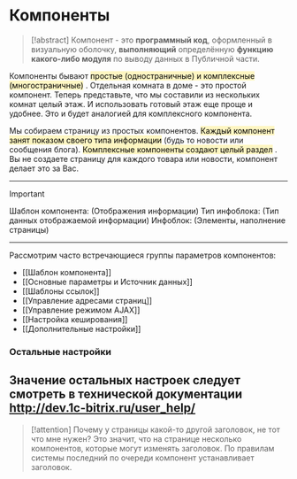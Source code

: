 # Компоненты

> [!abstract]
> Компонент - это **программный код**, оформленный в визуальную оболочку, **выполняющий** определённую **функцию какого-либо модуля** по выводу данных в Публичной части.


Компоненты бывают <mark style="background: #FFF3A3A6;">простые (одностраничные) и комплексные (многостраничные)</mark> . Отдельная комната в доме - это простой компонент. Теперь представьте, что мы составили из нескольких комнат целый этаж. И использовать готовый этаж еще проще и удобнее. Это и будет аналогией для комплексного компонента.

Мы собираем страницу из простых компонентов. <mark style="background: #FFF3A3A6;">Каждый компонент занят показом своего типа информации</mark> (будь то новости или сообщения блога).
<mark style="background: #FFF3A3A6;">Комплексные компоненты создают целый раздел</mark> . Вы не создаете страницу для каждого товара или новости, компонент делает это за Вас.

---
> [!important]
> Шаблон компонента: (Отображения информации)
> Тип инфоблока:	(Тип данных отображаемой информации)
> Инфоблок: (Элементы, наполнение страницы) 
  

---
Рассмотрим часто встречающиеся группы параметров компонентов:
- [[Шаблон компонента]]
- [[Основные параметры и Источник данных]]
- [[Шаблоны ссылок]]
- [[Управление адресами страниц]]
- [[Управление режимом AJAX]]
- [[Настройка кеширования]]
- [[Дополнительные настройки]]

### Остальные настройки
Значение остальных настроек следует смотреть в технической документации
http://dev.1c-bitrix.ru/user_help/
---

> [!attention]
> Почему у страницы какой-то другой заголовок, не тот что мне нужен? Это значит, что на странице несколько компонентов, которые могут изменять заголовок. По правилам системы последний по очереди компонент устанавливает заголовок.
